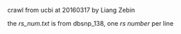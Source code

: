 crawl from ucbi at 20160317 by Liang Zebin

the *rs_num.txt* is from dbsnp_138, one *rs number* per line
